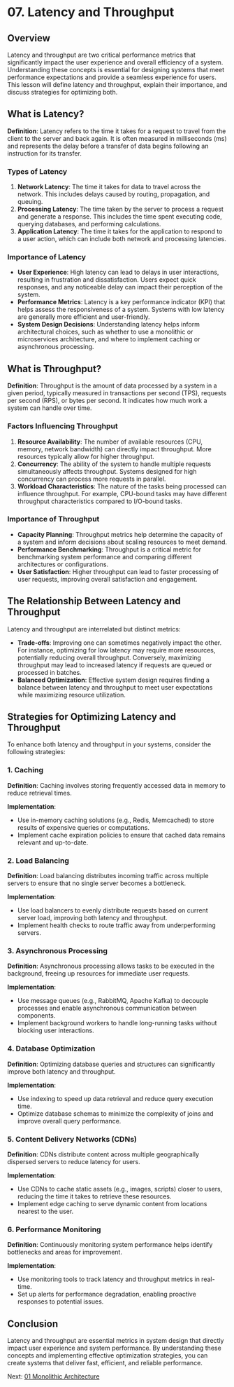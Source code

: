 # 07. Latency and Throughput

## Overview

Latency and throughput are two critical performance metrics that significantly impact the user experience and overall efficiency of a system. Understanding these concepts is essential for designing systems that meet performance expectations and provide a seamless experience for users. This lesson will define latency and throughput, explain their importance, and discuss strategies for optimizing both.

## What is Latency?

**Definition**: Latency refers to the time it takes for a request to travel from the client to the server and back again. It is often measured in milliseconds (ms) and represents the delay before a transfer of data begins following an instruction for its transfer.

### Types of Latency

1. **Network Latency**: The time it takes for data to travel across the network. This includes delays caused by routing, propagation, and queuing.
2. **Processing Latency**: The time taken by the server to process a request and generate a response. This includes the time spent executing code, querying databases, and performing calculations.
3. **Application Latency**: The time it takes for the application to respond to a user action, which can include both network and processing latencies.

### Importance of Latency

- **User Experience**: High latency can lead to delays in user interactions, resulting in frustration and dissatisfaction. Users expect quick responses, and any noticeable delay can impact their perception of the system.
- **Performance Metrics**: Latency is a key performance indicator (KPI) that helps assess the responsiveness of a system. Systems with low latency are generally more efficient and user-friendly.
- **System Design Decisions**: Understanding latency helps inform architectural choices, such as whether to use a monolithic or microservices architecture, and where to implement caching or asynchronous processing.

## What is Throughput?

**Definition**: Throughput is the amount of data processed by a system in a given period, typically measured in transactions per second (TPS), requests per second (RPS), or bytes per second. It indicates how much work a system can handle over time.

### Factors Influencing Throughput

1. **Resource Availability**: The number of available resources (CPU, memory, network bandwidth) can directly impact throughput. More resources typically allow for higher throughput.
2. **Concurrency**: The ability of the system to handle multiple requests simultaneously affects throughput. Systems designed for high concurrency can process more requests in parallel.
3. **Workload Characteristics**: The nature of the tasks being processed can influence throughput. For example, CPU-bound tasks may have different throughput characteristics compared to I/O-bound tasks.

### Importance of Throughput

- **Capacity Planning**: Throughput metrics help determine the capacity of a system and inform decisions about scaling resources to meet demand.
- **Performance Benchmarking**: Throughput is a critical metric for benchmarking system performance and comparing different architectures or configurations.
- **User Satisfaction**: Higher throughput can lead to faster processing of user requests, improving overall satisfaction and engagement.

## The Relationship Between Latency and Throughput

Latency and throughput are interrelated but distinct metrics:

- **Trade-offs**: Improving one can sometimes negatively impact the other. For instance, optimizing for low latency may require more resources, potentially reducing overall throughput. Conversely, maximizing throughput may lead to increased latency if requests are queued or processed in batches.
- **Balanced Optimization**: Effective system design requires finding a balance between latency and throughput to meet user expectations while maximizing resource utilization.

## Strategies for Optimizing Latency and Throughput

To enhance both latency and throughput in your systems, consider the following strategies:

### 1. Caching

**Definition**: Caching involves storing frequently accessed data in memory to reduce retrieval times.

**Implementation**:

- Use in-memory caching solutions (e.g., Redis, Memcached) to store results of expensive queries or computations.
- Implement cache expiration policies to ensure that cached data remains relevant and up-to-date.

### 2. Load Balancing

**Definition**: Load balancing distributes incoming traffic across multiple servers to ensure that no single server becomes a bottleneck.

**Implementation**:

- Use load balancers to evenly distribute requests based on current server load, improving both latency and throughput.
- Implement health checks to route traffic away from underperforming servers.

### 3. Asynchronous Processing

**Definition**: Asynchronous processing allows tasks to be executed in the background, freeing up resources for immediate user requests.

**Implementation**:

- Use message queues (e.g., RabbitMQ, Apache Kafka) to decouple processes and enable asynchronous communication between components.
- Implement background workers to handle long-running tasks without blocking user interactions.

### 4. Database Optimization

**Definition**: Optimizing database queries and structures can significantly improve both latency and throughput.

**Implementation**:

- Use indexing to speed up data retrieval and reduce query execution time.
- Optimize database schemas to minimize the complexity of joins and improve overall query performance.

### 5. Content Delivery Networks (CDNs)

**Definition**: CDNs distribute content across multiple geographically dispersed servers to reduce latency for users.

**Implementation**:

- Use CDNs to cache static assets (e.g., images, scripts) closer to users, reducing the time it takes to retrieve these resources.
- Implement edge caching to serve dynamic content from locations nearest to the user.

### 6. Performance Monitoring

**Definition**: Continuously monitoring system performance helps identify bottlenecks and areas for improvement.

**Implementation**:

- Use monitoring tools to track latency and throughput metrics in real-time.
- Set up alerts for performance degradation, enabling proactive responses to potential issues.

## Conclusion

Latency and throughput are essential metrics in system design that directly impact user experience and system performance. By understanding these concepts and implementing effective optimization strategies, you can create systems that deliver fast, efficient, and reliable performance.

Next: [01 Monolithic Architecture](../03-architecture-patterns/01-monolithic-architecture.md)
